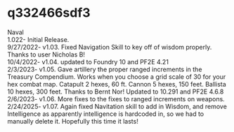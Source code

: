 # q332466sdf3
Naval  
1.022- Initial Release.   
9/27/2022- v1.03.  Fixed Navigation Skill to key off of wisdom properly. Thanks to user Nicholas B!  
10/4/2022- v1.04. updated to Foundry 10 and PF2E 4.21  
2/3/2023- v1.05. Gave artillery the proper ranged increments in the Treasury Compendium.  Works when you choose a grid scale of 30 for your hex combat map.  Catapult 2 hexes, 60 ft. Cannon 5 hexes, 150 feet.  Ballista 10 hexes, 300 feet.  Thanks to Bernt Nor! Updated to 10.291 and PF2E 4.6.8   
2/6/2023- v1.06.  More fixes to the fixes to ranged increments on weapons.  
2/24/2025- v1.07. Again fixed Navitation skill to add in Wisdom, and remove Intelligence as apparently intelligence is hardcoded in, so we had to manually delete it. Hopefully this time it lasts!
